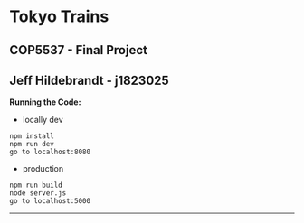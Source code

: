 # Tokyo Trains
## COP5537 - Final Project 
## Jeff Hildebrandt - j1823025

**Running the Code:**
* locally dev
```$xslt
npm install
npm run dev 
go to localhost:8080
```
  
* production
```$xslt
npm run build
node server.js
go to localhost:5000
```

*********************************************************************************************************
